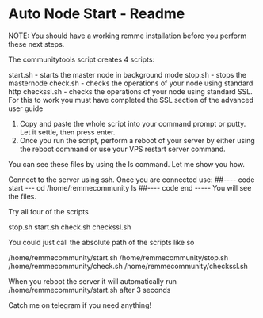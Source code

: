 # Auto Node Start - Readme

NOTE: You should have a working remme installation before you perform these next steps.

The communitytools script creates 4 scripts:

start.sh - starts the master node in background mode
stop.sh - stops the masternode
check.sh - checks the operations of your node using standard http
checkssl.sh - checks the operations of your node using standard SSL.  For this to work you must have completed the SSL section of the advanced user guide

1) Copy and paste the whole script into your command prompt or putty. Let it settle, then press enter.
2) Once you run the script, perform a reboot of your server by either using the reboot command or use your VPS restart server command.

You can see these files by using the ls command.  Let me show you how.

Connect to the server using ssh. Once you are connected use:
##---- code start ---
cd /home/remmecommunity 
ls
##---- code end -----
You will see the files.

Try all four of the scripts

stop.sh
start.sh
check.sh
checkssl.sh

You could just call the absolute path of the scripts like so

/home/remmecommunity/start.sh
/home/remmecommunity/stop.sh
/home/remmecommunity/check.sh
/home/remmecommunity/checkssl.sh

When you reboot the server it will automatically run /home/remmecommunity/start.sh after 3 seconds

Catch me on telegram if you need anything!
